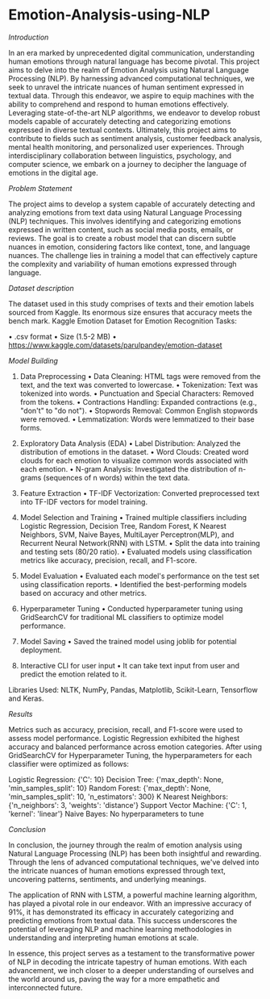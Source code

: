 # Emotion-Analysis-using-NLP

*Introduction*

In an era marked by unprecedented digital communication, understanding human emotions through natural language has become pivotal. This project aims to delve into the realm of Emotion Analysis using Natural Language Processing (NLP). By harnessing advanced computational techniques, we seek to unravel the intricate nuances of human sentiment expressed in textual data. Through this endeavor, we aspire to equip machines with the ability to comprehend and respond to human emotions effectively. Leveraging state-of-the-art NLP algorithms, we endeavor to develop robust models capable of accurately detecting and categorizing emotions expressed in diverse textual contexts. Ultimately, this project aims to contribute to fields such as sentiment analysis, customer feedback analysis, mental health monitoring, and personalized user experiences. Through interdisciplinary collaboration between linguistics, psychology, and computer science, we embark on a journey to decipher the language of emotions in the digital age.


*Problem Statement*

The project aims to develop a system capable of accurately detecting and analyzing emotions from text data using Natural Language Processing (NLP) techniques. This involves identifying and categorizing emotions expressed in written content, such as social media posts, emails, or reviews. The goal is to create a robust model that can discern subtle nuances in emotion, considering factors like context, tone, and language nuances. The challenge lies in training a model that can effectively capture the complexity and variability of human emotions expressed through language.


*Dataset description*

The dataset used in this study comprises of texts and their emotion labels sourced from Kaggle. Its enormous size ensures that accuracy meets the bench mark.
Kaggle Emotion Dataset for Emotion Recognition Tasks:

•	.csv format
•	Size (1.5-2 MB)
•	https://www.kaggle.com/datasets/parulpandey/emotion-dataset


*Model Building*

1.	Data Preprocessing
•	Data Cleaning: HTML tags were removed from the text, and the text was converted to lowercase.
•	Tokenization: Text was tokenized into words.
•	Punctuation and Special Characters: Removed from the tokens.
•	Contractions Handling: Expanded contractions (e.g., "don't" to "do not").
•	Stopwords Removal: Common English stopwords were removed.
•	Lemmatization: Words were lemmatized to their base forms.

2.	Exploratory Data Analysis (EDA)
•	Label Distribution: Analyzed the distribution of emotions in the dataset.
•	Word Clouds: Created word clouds for each emotion to visualize common words associated with each emotion.
•	N-gram Analysis: Investigated the distribution of n-grams (sequences of n words) within the text data.

3.	Feature Extraction
•	TF-IDF Vectorization: Converted preprocessed text into TF-IDF vectors for model training.

4.	Model Selection and Training
•	Trained multiple classifiers including Logistic Regression, Decision Tree, Random Forest, K Nearest Neighbors, SVM, Naive Bayes, MultiLayer Perceptron(MLP), and Recurrent Neural Network(RNN) with LSTM.
•	Split the data into training and testing sets (80/20 ratio).
•	Evaluated models using classification metrics like accuracy, precision, recall, and F1-score.

5.	Model Evaluation
•	Evaluated each model's performance on the test set using classification reports.
•	Identified the best-performing models based on accuracy and other metrics.

6.	Hyperparameter Tuning
•	Conducted hyperparameter tuning using GridSearchCV for traditional ML classifiers to optimize model performance.

7.	Model Saving
•	Saved the trained model using joblib for potential deployment.

8.	Interactive CLI for user input
•	It can take text input from user and predict the emotion related to it.


Libraries Used:
NLTK, NumPy, Pandas, Matplotlib, Scikit-Learn, Tensorflow and Keras.


*Results*

Metrics such as accuracy, precision, recall, and F1-score were used to assess model performance. Logistic Regression exhibited the highest accuracy and balanced performance across emotion categories.
After using GridSearchCV for Hyperparameter Tuning, the hyperparameters for each classifier were optimized as follows:

Logistic Regression: {'C': 10}
Decision Tree: {'max_depth': None, 'min_samples_split': 10}
Random Forest: {'max_depth': None, 'min_samples_split': 10, 'n_estimators': 300}
K Nearest Neighbors: {'n_neighbors': 3, 'weights': 'distance'}
Support Vector Machine: {'C': 1, 'kernel': 'linear'}
Naive Bayes: No hyperparameters to tune


*Conclusion*

In conclusion, the journey through the realm of emotion analysis using Natural Language Processing (NLP) has been both insightful and rewarding. Through the lens of advanced computational techniques, we've delved into the intricate nuances of human emotions expressed through text, uncovering patterns, sentiments, and underlying meanings.

The application of RNN with LSTM, a powerful machine learning algorithm, has played a pivotal role in our endeavor. With an impressive accuracy of 91%, it has demonstrated its efficacy in accurately categorizing and predicting emotions from textual data. This success underscores the potential of leveraging NLP and machine learning methodologies in understanding and interpreting human emotions at scale.

In essence, this project serves as a testament to the transformative power of NLP in decoding the intricate tapestry of human emotions. With each advancement, we inch closer to a deeper understanding of ourselves and the world around us, paving the way for a more empathetic and interconnected future.

